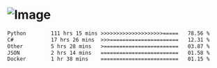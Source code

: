 # ![Image](https://github.com/user-attachments/assets/5f2d2b12-d836-424c-876f-cb0c9a5d9144)

<!--START_SECTION:waka-->

```txt
Python        111 hrs 15 mins >>>>>>>>>>>>>>>>>>>>=====   78.56 %
C#            17 hrs 26 mins  >>>======================   12.31 %
Other         5 hrs 28 mins   >========================   03.87 %
JSON          2 hrs 14 mins   =========================   01.58 %
Docker        1 hr 38 mins    =========================   01.15 %
```

<!--END_SECTION:waka-->
